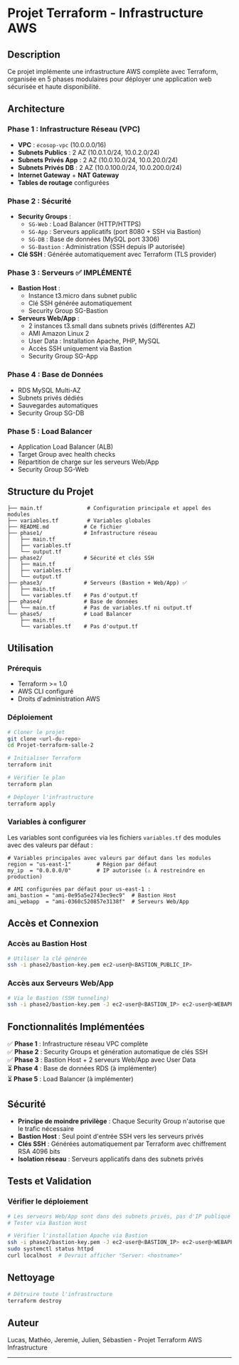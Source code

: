 # Projet Terraform - Infrastructure AWS

## Description
Ce projet implémente une infrastructure AWS complète avec Terraform, organisée en 5 phases modulaires pour déployer une application web sécurisée et haute disponibilité.

## Architecture

### Phase 1 : Infrastructure Réseau (VPC)
- **VPC** : `ecosop-vpc` (10.0.0.0/16)
- **Subnets Publics** : 2 AZ (10.0.1.0/24, 10.0.2.0/24)
- **Subnets Privés App** : 2 AZ (10.0.10.0/24, 10.0.20.0/24)  
- **Subnets Privés DB** : 2 AZ (10.0.100.0/24, 10.0.200.0/24)
- **Internet Gateway** + **NAT Gateway**
- **Tables de routage** configurées

### Phase 2 : Sécurité
- **Security Groups** :
  - `SG-Web` : Load Balancer (HTTP/HTTPS)
  - `SG-App` : Serveurs applicatifs (port 8080 + SSH via Bastion)
  - `SG-DB` : Base de données (MySQL port 3306)
  - `SG-Bastion` : Administration (SSH depuis IP autorisée)
- **Clé SSH** : Générée automatiquement avec Terraform (TLS provider)

### Phase 3 : Serveurs ✅ IMPLÉMENTÉ
- **Bastion Host** : 
  - Instance t3.micro dans subnet public
  - Clé SSH générée automatiquement
  - Security Group SG-Bastion
- **Serveurs Web/App** : 
  - 2 instances t3.small dans subnets privés (différentes AZ)
  - AMI Amazon Linux 2
  - User Data : Installation Apache, PHP, MySQL
  - Accès SSH uniquement via Bastion
  - Security Group SG-App

### Phase 4 : Base de Données
- RDS MySQL Multi-AZ
- Subnets privés dédiés
- Sauvegardes automatiques
- Security Group SG-DB

### Phase 5 : Load Balancer
- Application Load Balancer (ALB)
- Target Group avec health checks
- Répartition de charge sur les serveurs Web/App
- Security Group SG-Web

## Structure du Projet

```
├── main.tf              # Configuration principale et appel des modules
├── variables.tf         # Variables globales  
├── README.md           # Ce fichier
├── phase1/             # Infrastructure réseau
│   ├── main.tf
│   ├── variables.tf
│   └── output.tf
├── phase2/             # Sécurité et clés SSH
│   ├── main.tf
│   ├── variables.tf
│   └── output.tf
├── phase3/             # Serveurs (Bastion + Web/App) ✅
│   ├── main.tf
│   └── variables.tf    # Pas d'output.tf
├── phase4/             # Base de données
│   └── main.tf         # Pas de variables.tf ni output.tf
└── phase5/             # Load Balancer
    ├── main.tf
    └── variables.tf    # Pas d'output.tf
```

## Utilisation

### Prérequis
- Terraform >= 1.0
- AWS CLI configuré
- Droits d'administration AWS

### Déploiement

```bash
# Cloner le projet
git clone <url-du-repo>
cd Projet-terraform-salle-2

# Initialiser Terraform
terraform init

# Vérifier le plan
terraform plan

# Déployer l'infrastructure
terraform apply
```

### Variables à configurer

Les variables sont configurées via les fichiers `variables.tf` des modules avec des valeurs par défaut :

```hcl
# Variables principales avec valeurs par défaut dans les modules
region = "us-east-1"        # Région par défaut
my_ip  = "0.0.0.0/0"        # IP autorisée (⚠️ À restreindre en production)

# AMI configurées par défaut pour us-east-1 :
ami_bastion = "ami-0e95a5e2743ec9ec9"  # Bastion Host
ami_webapp  = "ami-0360c520857e3138f"  # Serveurs Web/App
```

## Accès et Connexion

### Accès au Bastion Host
```bash
# Utiliser la clé générée
ssh -i phase2/bastion-key.pem ec2-user@<BASTION_PUBLIC_IP>
```

### Accès aux Serveurs Web/App
```bash
# Via le Bastion (SSH tunneling)
ssh -i phase2/bastion-key.pem -J ec2-user@<BASTION_IP> ec2-user@<WEBAPP_PRIVATE_IP>
```

## Fonctionnalités Implémentées

✅ **Phase 1** : Infrastructure réseau VPC complète  
✅ **Phase 2** : Security Groups et génération automatique de clés SSH  
✅ **Phase 3** : Bastion Host + 2 serveurs Web/App avec User Data  
⏳ **Phase 4** : Base de données RDS (à implémenter)  
⏳ **Phase 5** : Load Balancer (à implémenter)  

## Sécurité

- **Principe de moindre privilège** : Chaque Security Group n'autorise que le trafic nécessaire
- **Bastion Host** : Seul point d'entrée SSH vers les serveurs privés
- **Clés SSH** : Générées automatiquement par Terraform avec chiffrement RSA 4096 bits
- **Isolation réseau** : Serveurs applicatifs dans des subnets privés

## Tests et Validation

### Vérifier le déploiement
```bash
# Les serveurs Web/App sont dans des subnets privés, pas d'IP publique directe
# Tester via Bastion Host

# Vérifier l'installation Apache via Bastion
ssh -i phase2/bastion-key.pem -J ec2-user@<BASTION_IP> ec2-user@<WEBAPP_PRIVATE_IP>
sudo systemctl status httpd
curl localhost  # Devrait afficher "Server: <hostname>"
```

## Nettoyage

```bash
# Détruire toute l'infrastructure
terraform destroy
```

## Auteur
Lucas, Mathéo, Jeremie, Julien, Sébastien - Projet Terraform AWS Infrastructure

---
